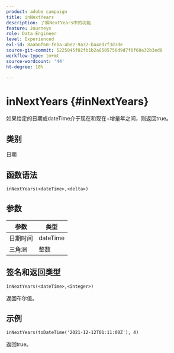 ```yaml
---
product: adobe campaign
title: inNextYears
description: 了解NextYears中的功能
feature: Journeys
role: Data Engineer
level: Experienced
exl-id: 8aab6f60-feba-4be2-9a32-ba4ed7f3d7de
source-git-commit: 5225045f02fb1b2a8505756d9d7f6f60a32b3ed6
workflow-type: tm+mt
source-wordcount: '44'
ht-degree: 18%

---
```


# inNextYears {#inNextYears}

如果给定的日期或dateTime介于现在和现在+增量年之间，则返回true。

## 类别

日期

## 函数语法

`inNextYears(<dateTime>,<delta>)`

## 参数

| 参数 | 类型 |
|-----------|------------------|
| 日期时间 | dateTime |
| 三角洲 | 整数 |

## 签名和返回类型

`inNextYears(<dateTime>,<integer>)`

返回布尔值。

## 示例

`inNextYears(toDateTime('2021-12-12T01:11:00Z'), 4)`

返回true。
